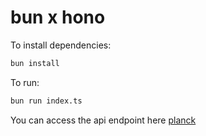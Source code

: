 # bun x hono

To install dependencies:

```bash
bun install
```

To run:

```bash
bun run index.ts
```
You can access the api endpoint here
[planck](https://zonal-dorisa-louisgituhi-a992d867.koyeb.app/)


